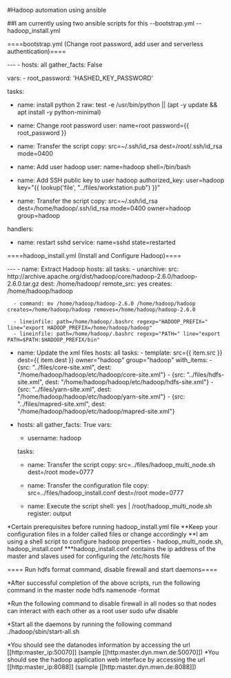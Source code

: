 
#Hadoop automation using ansible

##I am currently using two ansible scripts for this
--bootstrap.yml
--hadoop_install.yml

====bootstrap.yml (Change root password, add user and serverless authentication)====

<source lang=bash>
---
- hosts: all
  gather_facts: False

  vars:
    - root_password: 'HASHED_KEY_PASSWORD'
 
  tasks:
  - name: install python 2
    raw: test -e /usr/bin/python || (apt -y update && apt install -y python-minimal)

  - name: Change root password
    user:
      name=root
      password={{ root_password }}

  - name: Transfer the script
    copy: src=~/.ssh/id_rsa dest=/root/.ssh/id_rsa mode=0400
 
  - name: Add user hadoop
    user:
      name=hadoop
      shell=/bin/bash
 
  - name: Add SSH public key to user hadoop
    authorized_key:
      user=hadoop
      key="{{ lookup('file', "../files/workstation.pub") }}"

  - name: Transfer the script
    copy: src=~/.ssh/id_rsa dest=/home/hadoop/.ssh/id_rsa mode=0400 owner=hadoop group=hadoop
 
  handlers:
  - name: restart sshd
    service: 
      name=sshd
      state=restarted
</source>

====hadoop_install.yml (Install and Configure Hadoop)====

<source lang=bash>
---
- name: Extract Hadoop
  hosts: all
  tasks:
      - unarchive:
          src: http://archive.apache.org/dist/hadoop/core/hadoop-2.6.0/hadoop-2.6.0.tar.gz
          dest: /home/hadoop/
          remote_src: yes
          creates: /home/hadoop/hadoop

      - command: mv /home/hadoop/hadoop-2.6.0 /home/hadoop/hadoop creates=/home/hadoop/hadoop removes=/home/hadoop/hadoop-2.6.0

      - lineinfile: path=/home/hadoop/.bashrc regexp="HADOOP_PREFIX=" line="export HADOOP_PREFIX=/home/hadoop/hadoop"
      - lineinfile: path=/home/hadoop/.bashrc regexp="PATH=" line="export PATH=$PATH:$HADOOP_PREFIX/bin"

- name: Update the xml files
  hosts: all
  tasks:
      - template: src={{ item.src }} dest={{ item.dest }} owner="hadoop" group="hadoop"
        with_items:
         - {src: "../files/core-site.xml", dest: "/home/hadoop/hadoop/etc/hadoop/core-site.xml"}
         - {src: "../files/hdfs-site.xml", dest: "/home/hadoop/hadoop/etc/hadoop/hdfs-site.xml"}
         - {src: "../files/yarn-site.xml", dest: "/home/hadoop/hadoop/etc/hadoop/yarn-site.xml"}
         - {src: "../files/mapred-site.xml", dest: "/home/hadoop/hadoop/etc/hadoop/mapred-site.xml"}


- hosts: all
  gather_facts: True
  vars:
    - username: hadoop

  tasks:
  - name: Transfer the script
    copy: src=../files/hadoop_multi_node.sh dest=/root mode=0777

  - name: Transfer the configuration file
    copy: src=../files/hadoop_install.conf dest=/root mode=0777

  - name: Execute the script
    shell: yes | /root/hadoop_multi_node.sh
    register: output
</source>


*Certain prerequisites before running hadoop_install.yml file
**Keep your configuration files in a folder called files or change accordingly
**I am using a shell script to configure hadoop properties - hadoop_multi_node.sh, hadoop_install.conf
***hadoop_install.conf contains the ip address of the master and slaves used for configuring the /etc/hosts file

==== Run hdfs format command, disable firewall and start daemons====

*After successful completion of the above scripts, run the following command in the master node
  hdfs namenode -format

*Run the following command to disable firewall in all nodes so that nodes can interact with each other as a root user
  sudo ufw disable

*Start all the daemons by running the following command
  ./hadoop/sbin/start-all.sh

*You should see the datanodes information by accessing the url [[http:master_ip:50070]] (sample [[http:master.dyn.mwn.de:50070]])
*You should see the hadoop application web interface by accessing the url [[http:master_ip:8088]] (sample [[http:master.dyn.mwn.de:8088]])
